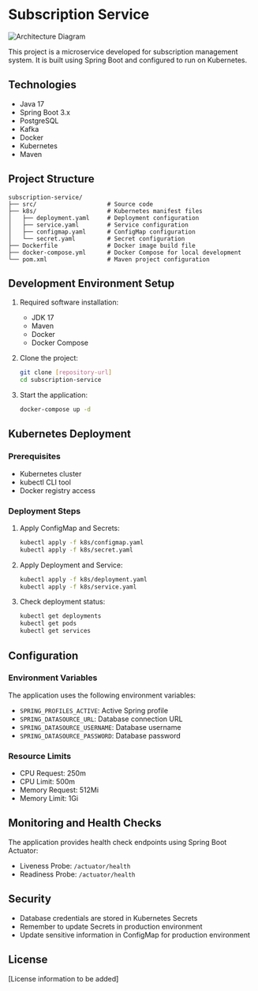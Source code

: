 # Subscription Service

![Architecture Diagram](https://github.com/user-attachments/assets/226b9505-d8ae-46b3-9dc6-3d285539cabd)

This project is a microservice developed for subscription management system. It is built using Spring Boot and configured to run on Kubernetes.

## Technologies

- Java 17
- Spring Boot 3.x
- PostgreSQL
- Kafka
- Docker
- Kubernetes
- Maven

## Project Structure

```
subscription-service/
├── src/                    # Source code
├── k8s/                    # Kubernetes manifest files
│   ├── deployment.yaml     # Deployment configuration
│   ├── service.yaml        # Service configuration
│   ├── configmap.yaml      # ConfigMap configuration
│   └── secret.yaml         # Secret configuration
├── Dockerfile              # Docker image build file
├── docker-compose.yml      # Docker Compose for local development
└── pom.xml                 # Maven project configuration
```

## Development Environment Setup

1. Required software installation:
   - JDK 17
   - Maven
   - Docker
   - Docker Compose

2. Clone the project:
   ```bash
   git clone [repository-url]
   cd subscription-service
   ```

3. Start the application:
   ```bash
   docker-compose up -d
   ```

## Kubernetes Deployment

### Prerequisites

- Kubernetes cluster
- kubectl CLI tool
- Docker registry access

### Deployment Steps

1. Apply ConfigMap and Secrets:
   ```bash
   kubectl apply -f k8s/configmap.yaml
   kubectl apply -f k8s/secret.yaml
   ```

2. Apply Deployment and Service:
   ```bash
   kubectl apply -f k8s/deployment.yaml
   kubectl apply -f k8s/service.yaml
   ```

3. Check deployment status:
   ```bash
   kubectl get deployments
   kubectl get pods
   kubectl get services
   ```

## Configuration

### Environment Variables

The application uses the following environment variables:

- `SPRING_PROFILES_ACTIVE`: Active Spring profile
- `SPRING_DATASOURCE_URL`: Database connection URL
- `SPRING_DATASOURCE_USERNAME`: Database username
- `SPRING_DATASOURCE_PASSWORD`: Database password

### Resource Limits

- CPU Request: 250m
- CPU Limit: 500m
- Memory Request: 512Mi
- Memory Limit: 1Gi

## Monitoring and Health Checks

The application provides health check endpoints using Spring Boot Actuator:

- Liveness Probe: `/actuator/health`
- Readiness Probe: `/actuator/health`

## Security

- Database credentials are stored in Kubernetes Secrets
- Remember to update Secrets in production environment
- Update sensitive information in ConfigMap for production environment

## License

[License information to be added]
